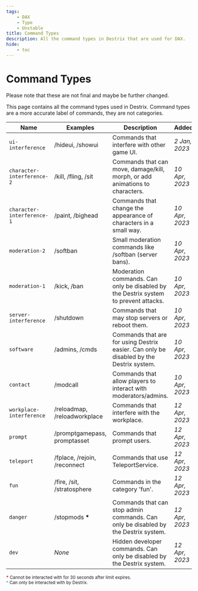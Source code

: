 ```yaml
---
tags:
    - DAX
    - Type
    - Unstable
title: Command Types
description: All the command types in Destrix that are used for DAX.
hide:
    - toc
---
```

# Command Types
Please note that these are not final and maybe be further changed.

This page contains all the command types used in Destrix. Command types are a more accurate label of commands, they are not categories.

| Name                         	| Examples                                             	| Description                                                                             	| Added          	| Limit                                                       	|
|------------------------------	|------------------------------------------------------	|-----------------------------------------------------------------------------------------	|----------------	|-------------------------------------------------------------	|
| ``ui-interference``          	| /hideui, /showui                                     	| Commands that interfere with other game UI.                                             	| _2 Jan, 2023_  	| _None_                                                      	|
| ``character-interference-2`` 	| /kill, /fling, /sit                                  	| Commands that can move, damage/kill, morph, or add animations to characters.            	| _10 Apr, 2023_ 	| _None_                                                      	|
| ``character-interference-1`` 	| /paint, /bighead                                     	| Commands that change the appearance of characters in a small way.                       	| _10 Apr, 2023_ 	| _None_                                                      	|
| ``moderation-2``             	| /softban                                             	| Small moderation commands like /softban (server bans).                                  	| _10 Apr, 2023_ 	| _None_                                                      	|
| ``moderation-1``             	| /kick, /ban                                          	| Moderation commands. Can only be disabled by the Destrix system to prevent attacks.     	| _10 Apr, 2023_ 	| _0 seconds_ <strong style = "color: #0388FC;">^</strong>    	|
| ``server-interference``      	| /shutdown                                            	| Commands that may stop servers or reboot them.                                          	| _10 Apr, 2023_ 	| _60 <br>seconds_<strong style = "color: #F00;"> \*</strong> 	|
| ``software``                 	| /admins, /cmds                                       	| Commands that are for using Destrix easier. Can only be disabled by the Destrix system. 	| _10 Apr, 2023_ 	| _0 seconds_ <strong style = "color: #0388FC;">^</strong>    	|
| ``contact``                  	| /modcall                                             	| Commands that allow players to interact with moderators/admins.                         	| _10 Apr, 2023_ 	| _30 minutes_                                                	|
| ``workplace-interference``   	| /reloadmap, /reloadworkplace                         	| Commands that interfere with the workplace.                                             	| _12 Apr, 2023_ 	| _None_                                                      	|
| ``prompt``                   	| /promptgamepass, promptasset                         	| Commands that prompt users.                                                             	| _12 Apr, 2023_ 	| _None_                                                      	|
| ``teleport``                 	| /fplace, /rejoin, /reconnect                         	| Commands that use TeleportService.                                                      	| _12 Apr, 2023_ 	| _60 <br>seconds_<strong style = "color: #F00;"> \*</strong> 	|
| ``fun``                      	| /fire, /sit, /stratosphere                           	| Commands in the category 'fun'.                                                         	| _12 Apr, 2023_ 	| _None_                                                      	|
| ``danger``                   	| /stopmods <strong style = "color: #000;">\*</strong> 	| Commands that can stop admin commands. Can only be disabled by the Destrix system.      	| _12 Apr, 2023_ 	| _0 seconds_ <strong style = "color: #0388FC;">^</strong>    	|
| ``dev``                      	| _None_                                               	| Hidden developer commands. Can only be disabled by the Destrix system.                  	| _12 Apr, 2023_ 	| _0 seconds_ <strong style = "color: #0388FC;">^</strong>    	|

<small><strong style="color: #F00;">\*</strong> Cannot be interacted with for 30 seconds after limit expires.</small>
<br>
<small><strong style="color: #0388FC;">^</strong> Can only be interacted with by Destrix.</small>